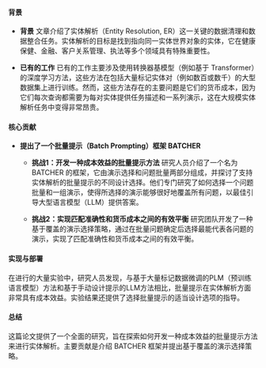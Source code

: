 #### 背景
- **背景**
    文章介绍了实体解析（Entity Resolution, ER）这一关键的数据清理和数据整合任务。实体解析的目标是找到指向同一实体世界对象的实体，它在健康保健、金融、客户关系管理、执法等多个领域具有特殊重要性。

- **已有的工作**
    已有的工作主要涉及使用转换器基模型（例如基于 Transformer）的深度学习方法，这些方法在包括大量标记实体对（例如数百或数千）的大型数据集上进行训练。然而，这些方法存在的主要问题是它们的货币成本，因为它们每次查询都需要为每对实体提供任务描述和一系列演示，这在大规模实体解析任务中变得非常昂贵。

#### 核心贡献
- **提出了一个批量提示（Batch Prompting）框架 BATCHER**
    - **挑战1：开发一种成本效益的批量提示方法**
        研究人员介绍了一个名为 BATCHER 的框架，它由演示选择和问题批量两部分组成，并探讨了支持实体解析的批量提示的不同设计选择。他们专门研究了如何选择一个问题批量和一组演示，使得所选择的演示能够很好地覆盖所有问题，以最佳引导大型语言模型（LLM）提供答案。

    - **挑战2：实现匹配准确性和货币成本之间的有效平衡**
        研究团队开发了一种基于覆盖的演示选择策略，通过在批量问题确定后选择最能代表各问题的演示，实现了匹配准确性和货币成本之间的有效平衡。

#### 实现与部署
在进行的大量实验中，研究人员发现，与基于大量标记数据微调的PLM（预训练语言模型）方法和基于手动设计提示的LLM方法相比，批量提示在实体解析方面非常具有成本效益。实验结果还提供了选择批量提示的适当设计选项的指导。

#### 总结
这篇论文提供了一个全面的研究，旨在探索如何开发一种成本效益的批量提示方法来进行实体解析。主要贡献是介绍 BATCHER 框架并提出基于覆盖的演示选择策略。